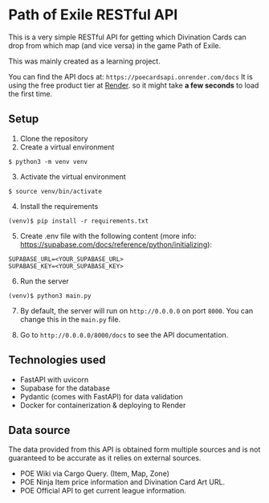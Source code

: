 # Path of Exile RESTful API

This is a very simple RESTful API for getting which Divination Cards can drop from which map (and vice versa) in the game Path of Exile.

This was mainly created as a learning project.

You can find the API docs at: `https://poecardsapi.onrender.com/docs`
It is using the free product tier at [Render](https://render.com/). so it might take **a few seconds** to load the first time.

## Setup

1. Clone the repository
2. Create a virtual environment

```
$ python3 -m venv venv
```

3. Activate the virtual environment

```
$ source venv/bin/activate
```

4. Install the requirements

```
(venv)$ pip install -r requirements.txt
```

5. Create .env file with the following content (more info: https://supabase.com/docs/reference/python/initializing):

```
SUPABASE_URL=<YOUR_SUPABASE_URL>
SUPABASE_KEY=<YOUR_SUPABASE_KEY>
```

6. Run the server

```
(venv)$ python3 main.py
```

7. By default, the server will run on `http://0.0.0.0` on port `8000`. You can change this in the `main.py` file.

8. Go to `http://0.0.0.0/8000/docs` to see the API documentation.

## Technologies used

- FastAPI with uvicorn
- Supabase for the database
- Pydantic (comes with FastAPI) for data validation
- Docker for containerization & deploying to Render

## Data source

The data provided from this API is obtained form multiple sources and is not guaranteed to be accurate as it relies on external sources.

- POE Wiki via Cargo Query. (Item, Map, Zone)
- POE Ninja Item price information and Divination Card Art URL.
- POE Official API to get current league information.
